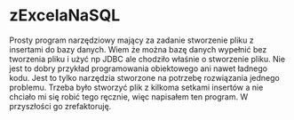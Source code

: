 # zExcelaNaSQL
Prosty program narzędziowy mający za zadanie stworzenie pliku z insertami do bazy danych. Wiem że można bazę danych wypełnić bez tworzenia pliku i użyć np JDBC ale chodziło właśnie o stworzenie pliku. Nie jest to dobry przykład programowania obiektowego ani nawet ładnego kodu. Jest to tylko narzędzia stworzone na potrzebę rozwiązania jednego problemu. Trzeba było stworzyć plik z kilkoma setkami insertów a nie chciało mi się robić tego ręcznie, więc napisałem ten program. W przyszłości go zrefaktoruję. 
